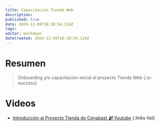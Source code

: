 ```yaml
---
title: Capacitación Tienda Web
description: 
published: true
date: 2024-12-09T16:28:54.124Z
tags: 
editor: markdown
dateCreated: 2024-12-09T16:28:54.124Z
---
```


# Resumen
> Onboarding y/o capacitación inicial al proyecto Tienda Web
{.is-success}


# Videos

- [Introducción al Proyecto Tienda de Cenabast *📹 Youtube*](https://youtu.be/nvYJF4wIX7k)
{.links-list}